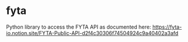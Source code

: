 # fyta
Python library to access the FYTA API as documented here: https://fyta-io.notion.site/FYTA-Public-API-d2f4c30306f74504924c9a40402a3afd
